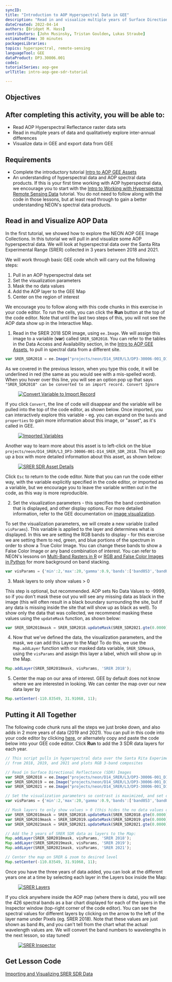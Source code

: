 ```yaml
---
syncID: 
title: "Introduction to AOP Hyperspectral Data in GEE"
description: "Read in and visualize multiple years of Surface Directional Reflectance data at NEON site [SRER](https://www.neonscience.org/field-sites/srer) (Santa Rita Experimental Range)"
dateCreated: 2022-04-14
authors: [Bridget M. Hass]
contributors: [John Musinsky, Tristan Goulden, Lukas Straube]
estimatedTime: 30 minutes
packagesLibraries: 
topics: hyperspectral, remote-sensing
languageTool: GEE
dataProduct: DP3.30006.001
code1: 
tutorialSeries: aop-gee
urlTitle: intro-aop-gee-sdr-tutorial

---
```


<div id="ds-objectives" markdown="1">

## Objectives
After completing this activity, you will be able to:
---
- Read AOP Hyperspectral Reflectance raster data sets
- Read in multiple years of data and qualitatively explore inter-annual differences
- Visualize data in GEE and export data from GEE

## Requirements

* Complete the introductory tutorial <a href="https://github.com/NEONScience/NEON-Data-Skills/blob/main/tutorials-in-development/GEE/01_intro_aop_gee_lessons/1a_intro_aop_gee_assets.md" target="_blank">Intro to AOP GEE Assets</a>
* An understanding of hyperspectral data and AOP spectral data products. If this is your first time working with AOP hyperspectral data, we encourage you to start with the <a href="https://www.neonscience.org/resources/learning-hub/tutorials/hsi-hdf5-r" target="_blank">Intro to Working with Hyperspectral Remote Sensing Data</a> tutorial. You do not need to follow along with the code in those lessons, but at least read through to gain a better understanding NEON's spectral data products.

## Read in and Visualize AOP Data

In the first tutorial, we showed how to explore the NEON AOP GEE Image Collections. In this tutorial we will pull in and visualize some AOP hyperspectral data. We will look at hyperspectral data over the Santa Rita Experimental Range (SRER) collected in 3 years between 2018 and 2021.

We will work through basic GEE code whcih will carry out the following steps:

1) Pull in an AOP hyperspectral data set
2) Set the visualization parameters
3) Mask the no data values
4) Add the AOP layer to the GEE Map
5) Center on the region of interest

We encourage you to follow along with this code chunks in this exercise in your code editor. To run the cells, you can click the **Run** button at the top of the code editor. Note that until the last two steps of this, you will not see the AOP data show up in the Interactive Map.

1) Read in the SRER 2018 SDR image, using `ee.Image`. We will assign this image to a variable (**var**) called `SRER_SDR2018`. You can refer to the tables in the Data Access and Availability section, in the <a href="https://github.com/NEONScience/NEON-Data-Skills/blob/main/tutorials-in-development/GEE/01_intro_aop_gee_lessons/1a_intro_aop_gee_assets.md" target="_blank">Intro to AOP GEE Assets</a>, to pull in spectral data from a different site.

```javascript
var SRER_SDR2018 = ee.Image("projects/neon/D14_SRER/L3/DP3-30006-001_D14_SRER_SDR_2018");
```

As we covered in the previous lesson, when you type this code, it will be underlined in red (the same as you would see with a mis-spelled word). When you hover over this line, you will see an option pop up that says `"SRER_SDR2018" can be converted to an import record. Convert Ignore` 

<figure>
	<a href="https://raw.githubusercontent.com/NEONScience/NEON-Data-Skills/main/graphics/aop-gee/2a_intro_sdr/convert_to_import_record.png">
	<img src="https://raw.githubusercontent.com/NEONScience/NEON-Data-Skills/main/graphics/aop-gee/2a_intro_sdr/convert_to_import_record.png" alt="Convert Variable to Import Record"></a>
</figure>

If you click `Convert`, the line of code will disappear and the variable will be pulled into the top of the code editor, as shown below. Once imported, you can interactively explore this variable - eg. you can expand on the `bands` and `properties` to gain more information about this image, or "asset", as it's called in GEE.

<figure>
	<a href="https://raw.githubusercontent.com/NEONScience/NEON-Data-Skills/main/graphics/aop-gee/2a_intro_sdr/imports.png">
	<img src="https://raw.githubusercontent.com/NEONScience/NEON-Data-Skills/main/graphics/aop-gee/2a_intro_sdr/imports.png" alt="Imported Variables"></a>
</figure>

Another way to learn more about this asset is to left-click on the blue `projects/neon/D14_SRER/L3_DP3-30006-001-D14_SRER_SDR_2018`. This will pop up a box with more detailed information about this asset, as shown below:

<figure>
	<a href="https://raw.githubusercontent.com/NEONScience/NEON-Data-Skills/main/graphics/aop-gee/2a_intro_sdr/srer_sdr_asset_details.png">
	<img src="https://raw.githubusercontent.com/NEONScience/NEON-Data-Skills/main/graphics/aop-gee/2a_intro_sdr/srer_sdr_asset_details.png" alt="SRER SDR Asset Details"></a>
</figure>

Click `Esc` to return to the code editor. Note that you can run the code either way, with the variable explicitly specified in the code editor, or imported as a variable, but we encourage you to leave the variable written out in the code, as this way is more reproducible.

2) Set the visualization parameters - this specifies the band combination that is displayed, and other display options. For more detailed information, refer to the GEE documentation on <a href="https://developers.google.com/earth-engine/guides/image_visualization" target="_blank">image visualization</a>.

To set the visualization parameters, we will create a new variable (called `visParams`). This variable is applied to the layer and determines what is displayed. In this we are setting the RGB bands to display - for this exercise we are setting them to red, green, and blue portions of the spectrum in order to show a True Color Image. You can change these bands to show a False Color Image or any band combination of interest. You can refer to NEON's lessons on <a href="https://www.neonscience.org/resources/learning-hub/tutorials/dc-multiband-rasters-r" target="_blank">Multi-Band Rasters in R</a> or <a href="https://www.neonscience.org/resources/learning-hub/tutorials/neon-hsi-aop-functions-tiles-py" target="_blank">RGB and False Color Images in Python</a> for more background on band stacking.

```javascript
var visParams = {'min':2,'max':20,'gamma':0.9,'bands':['band053','band035','band019']};
```

3) Mask layers to only show values > 0

This step is optional, but recommended. AOP sets No Data Values to -9999, so if you don't mask these out you will see any missing data as black in the image (this will often result in a black boundary surrounding the site, but if any data is missing inside the site that will show up as black as well). To show only the data that was collected, we recommend masking these values using the `updateMask` function, as shown below:

```javascript
var SRER_SDR2018mask = SRER_SDR2018.updateMask(SRER_SDR2021.gte(0.0000));
```

4) Now that we've defined the data, the visualization parameters, and the mask, we can add this Layer to the Map! To do this, we use the `Map.addLayer` function with our masked data variable, `SRER_SDRmask`, using the `visParams` and assign this layer a label, which will show up in the Map.

```javascript
Map.addLayer(SRER_SDR2018mask, visParams, 'SRER 2018');
```

5) Center the map on our area of interest. GEE by default does not know where we are interested in looking. We can center the map over our new data layer by 

```javascript
Map.setCenter(-110.83549, 31.91068, 11);
```

Putting it All Together
---
The following code chunk runs all the steps we just broke down, and also adds in 2 more years of data (2019 and 2021). You can pull in this code into your code editor by clicking <a href="https://code.earthengine.google.com/9b442fa13116b2ae487ac8a78d45ba69" target="_blank">here</a>, or alternately copy and paste the code below into your GEE code editor. Click **Run** to add the 3 SDR data layers for each year.

```javascript
// This script pulls in hyperspectral data over the Santa Rita Experimental Range (SRER)
// from 2018, 2019, and 2021 and plots RGB 3-band composites

// Read in Surface Directional Reflectance (SDR) Images 
var SRER_SDR2018 = ee.Image("projects/neon/D14_SRER/L3/DP3-30006-001_D14_SRER_SDR_2018");
var SRER_SDR2019 = ee.Image("projects/neon/D14_SRER/L3/DP3-30006-001_D14_SRER_SDR_2019");
var SRER_SDR2021 = ee.Image("projects/neon/D14_SRER/L3/DP3-30006-001_D14_SRER_SDR_2021");

// Set the visualization parameters so contrast is maximized, and set display to show RGB bands 
var visParams = {'min':2,'max':20,'gamma':0.9,'bands':['band053','band035','band019']};

// Mask layers to only show values > 0 (this hides the no data values of -9999) 
var SRER_SDR2018mask = SRER_SDR2018.updateMask(SRER_SDR2018.gte(0.0000));
var SRER_SDR2019mask = SRER_SDR2019.updateMask(SRER_SDR2019.gte(0.0000));
var SRER_SDR2021mask = SRER_SDR2021.updateMask(SRER_SDR2021.gte(0.0000));

// Add the 3 years of SRER SDR data as layers to the Map:
Map.addLayer(SRER_SDR2018mask, visParams, 'SRER 2018');
Map.addLayer(SRER_SDR2019mask, visParams, 'SRER 2019');
Map.addLayer(SRER_SDR2021mask, visParams, 'SRER 2021');

// Center the map on SRER & zoom to desired level
Map.setCenter(-110.83549, 31.91068, 11);
```

Once you have the three years of data added, you can look at the different years one at a time by selecting each layer in the Layers box inside the Map:

<figure>
	<a href="https://raw.githubusercontent.com/NEONScience/NEON-Data-Skills/main/graphics/aop-gee/2a_intro_sdr/srer_layers.png">
	<img src="https://raw.githubusercontent.com/NEONScience/NEON-Data-Skills/main/graphics/aop-gee/2a_intro_sdr/srer_layers.png" alt="SRER Layers"></a>
</figure>

If you click anywhere inside the AOP map (where there is data), you will see the 426 spectral bands as a bar chart displayed for each of the layers in the Inspector window (top-right corner of the code editor). You can see the spectral values for different layers by clicking on the arrow to the left of the layer name under Pixels (eg. SRER 2018). Note that these values are just shown as band #s, and you can't tell from the chart what the actual wavelength values are. We will convert the band numbers to wavelengths in the next lesson, so stay tuned!

<figure>
	<a href="https://raw.githubusercontent.com/NEONScience/NEON-Data-Skills/main/graphics/aop-gee/2a_intro_sdr/srer_inspector.png">
	<img src="https://raw.githubusercontent.com/NEONScience/NEON-Data-Skills/main/graphics/aop-gee/2a_intro_sdr/srer_inspector.png" alt="SRER Inspector"></a>
</figure>

## Get Lesson Code

<a href="https://code.earthengine.google.com/9b442fa13116b2ae487ac8a78d45ba69" target="_blank">Importing and Visualizing SRER SDR Data</a>
